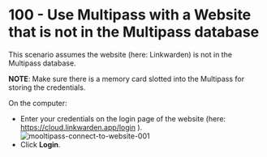 # 100 - Use Multipass with a Website that is not in the Multipass database

This scenario assumes the website (here: Linkwarden) is not in the Multipass database.

**NOTE**: Make sure there is a memory card slotted into the Multipass for storing the credentials.

On the computer:

- Enter your credentials on the login page of the website (here: https://cloud.linkwarden.app/login ).
  ![mooltipass-connect-to-website-001](https://github.com/user-attachments/assets/1f702f5a-22a9-4f7e-b936-f460bea4715f)
- Click **Login**.
